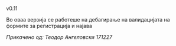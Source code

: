 v0.11

Во оваа верзија се работеше на дебагирање на валидацијата на формите за регистрација и најава

*Прикачено од: Теодор Ангеловски 171227*